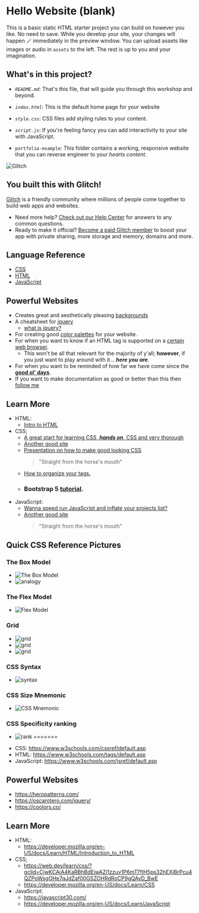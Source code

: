 # Hello Website (blank)

This is a basic static HTML starter project you can build on however you like. No need to save. While you develop your site, your changes will happen 🪄 immediately in the preview window. You can upload assets like images or audio in `assets` to the left. The rest is up to you and your imagination.

## What's in this project?

* *`README.md`*: That's this file, that will guide you through this workshop and beyond.

* *`index.html`*: This is the default home page for your website

* *`style.css`*: CSS files add styling rules to your content.

* *`script.js`*: If you're feeling fancy you can add interactivity to your site with JavaScript.
* `portfolio-example`: This folder contains a working, responsive website that you can reverse engineer to your *hearts content*.

![Glitch](https://cdn.glitch.com/a9975ea6-8949-4bab-addb-8a95021dc2da%2FLogo_Color.svg?v=1602781328576)

## You built this with Glitch!

[Glitch](https://glitch.com) is a friendly community where millions of people come together to build web apps and websites.

- Need more help? [Check out our Help Center](https://help.glitch.com/) for answers to any common questions.
- Ready to make it official? [Become a paid Glitch member](https://glitch.com/pricing) to boost your app with private sharing, more storage and memory, domains and more.

## Language Reference

- [CSS](https://www.w3schools.com/cssref/default.asp)
- [HTML](https://www.w3schools.com/tags/default.asp)
- [JavaScript](https://www.w3schools.com/jsref/default.asp)

## Powerful Websites
- Creates great and aesthetically pleasing [backgrounds](https://heropatterns.com/)
- A cheatsheet for [jquery](https://oscarotero.com/jquery/)
  - [what is jquery?](https://jquery.com/)
- For creating good [color palettes](https://coolors.co/) for your website.
- For when you want to know if an HTML tag is supported on a [certain web browser](https://caniuse.com/).
  - This won't be all that relevant for the majority of y'all; **however**, if you just want to play around with it... **_here you are_**.
- For when you want to be reminded of how far we have come since the [**good ol' days**](https://badhtml.com/).
- If you want to make documentation as good or better than this then [follow me](https://www.markdowntutorial.com/lesson/1/)

## Learn More 
- HTML:
  - [Intro to HTML](https://developer.mozilla.org/en-US/docs/Learn/HTML/Introduction_to_HTML)
- CSS;
  - [A great start for learning CSS, **_hands on_**, CSS and very thorough](https://web.dev/learn/css/?gclid=CjwKCAiA4KaRBhBdEiwAZi1zzuv1P6mT7fIH5ps32hEXjBrPcu4QZPoWsgOHe7qJdZaf00GSZOHRdRoCP9gQAvD_BwE)
  - [Another good site](https://developer.mozilla.org/en-US/docs/Learn/CSS)
  - [Presentation on how to make good looking CSS](https://www.slideshare.net/lachlanhardy/beautiful-maintainable-css)
    >"Straight from the horse's mouth"
  - [How to organize your tags.](https://www.youtube.com/watch?v=R3J3Bqcbt2A)
  - ### Bootstrap 5 [tutorial](https://www.tutorialrepublic.com/twitter-bootstrap-tutorial/).
- JavaScript:
  - [Wanna speed run JavaScript and inflate your projects list?](https://javascript30.com/)
  - [Another good site](https://developer.mozilla.org/en-US/docs/Learn/JavaScript)
    >"Straight from the horse's mouth"
  
## Quick CSS Reference Pictures  
### The Box Model
  * ![The Box Model](https://cdn.glitch.global/8540fa10-17ef-483b-a1f7-4107bd053404/Screen%20Shot%202022-03-16%20at%2012.58.32%20PM.png?v=1647584431013)  
  * ![analogy](https://cdn.glitch.global/8540fa10-17ef-483b-a1f7-4107bd053404/Screen%20Shot%202022-03-16%20at%2012.48.57%20PM.png?v=1647584432279)
### The Flex Model
  * ![Flex Model](https://cdn.glitch.global/8540fa10-17ef-483b-a1f7-4107bd053404/Screen%20Shot%202022-03-16%20at%2012.54.10%20PM.png?v=1647584432188)

### Grid
  * ![grid](https://cdn.glitch.global/8540fa10-17ef-483b-a1f7-4107bd053404/Screen%20Shot%202022-03-16%20at%2012.57.34%20PM.png?v=1647584429129)
  * ![grid](https://cdn.glitch.global/8540fa10-17ef-483b-a1f7-4107bd053404/Screen%20Shot%202022-03-16%20at%2012.57.26%20PM.png?v=1647584429068)
  * ![grid](https://cdn.glitch.global/8540fa10-17ef-483b-a1f7-4107bd053404/Screen%20Shot%202022-03-16%20at%2012.57.40%20PM.png?v=1647584428988)
### CSS Syntax
  * ![syntax](https://cdn.glitch.global/8540fa10-17ef-483b-a1f7-4107bd053404/Screen%20Shot%202022-03-16%20at%2012.49.32%20PM.png?v=1647584432389)

### CSS Size Mnemonic
  * ![CSS Mnemonic](https://cdn.glitch.global/8540fa10-17ef-483b-a1f7-4107bd053404/Screen%20Shot%202022-03-16%20at%2012.59.29%20PM.png?v=1647584430168)

### CSS Specificity ranking
  * ![rank](https://cdn.glitch.global/8540fa10-17ef-483b-a1f7-4107bd053404/Screen%20Shot%202022-03-16%20at%2012.55.06%20PM.png?v=1647584431866)
=======
- CSS: https://www.w3schools.com/cssref/default.asp
- HTML: https://www.w3schools.com/tags/default.asp
- JavaScript: https://www.w3schools.com/jsref/default.asp

## Powerful Websites
- https://heropatterns.com/
- https://oscarotero.com/jquery/
- https://coolors.co/

## Learn More 
- HTML:
  - https://developer.mozilla.org/en-US/docs/Learn/HTML/Introduction_to_HTML
- CSS;
  - https://web.dev/learn/css/?gclid=CjwKCAiA4KaRBhBdEiwAZi1zzuv1P6mT7fIH5ps32hEXjBrPcu4QZPoWsgOHe7qJdZaf00GSZOHRdRoCP9gQAvD_BwE
  - https://developer.mozilla.org/en-US/docs/Learn/CSS
- JavaScript:
  - https://javascript30.com/
  - https://developer.mozilla.org/en-US/docs/Learn/JavaScript

